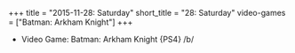 +++
title = "2015-11-28: Saturday"
short_title = "28: Saturday"
video-games = ["Batman: Arkham Knight"]
+++


* Video Game: Batman: Arkham Knight {PS4} /b/